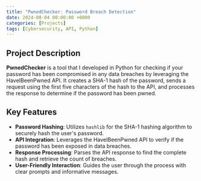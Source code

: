 ```yaml
---
title: "PwnedChecker: Password Breach Detection"
date: 2024-08-04 00:00:00 +0000
categories: [Projects]
tags: [Cybersecurity, API, Python]
---
```


## Project Description

**PwnedChecker** is a tool that I developed in Python for checking if your password has been compromised in any data breaches by leveraging the HaveIBeenPwned API. It creates a SHA-1 hash of the password, sends a request using the first five characters of the hash to the API, and processes the response to determine if the password has been pwned.

## Key Features

- **Password Hashing**: Utilizes `hashlib` for the SHA-1 hashing algorithm to securely hash the user's password.
- **API Integration**: Leverages the HaveIBeenPwned API to verify if the password has been exposed in data breaches.
- **Response Processing**: Parses the API response to find the complete hash and retrieve the count of breaches.
- **User-Friendly Interaction**: Guides the user through the process with clear prompts and informative messages.